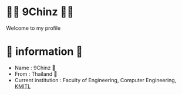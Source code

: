 # 👨‍💻 9Chinz 👨‍💻

Welcome to my profile

# 📑 information 📑
- Name : 9Chinz 🧑
- From : Thailand 🙏
- Current institution : Faculty of Engineering, Computer Engineering, [KMITL](http://kmitl.ac.th/en)
